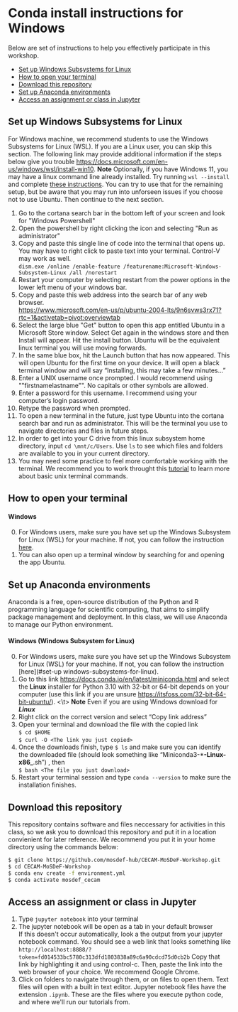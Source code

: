 # Conda install instructions for Windows

Below are set of instructions to help you effectively participate 
in this workshop. 

- [Set up Windows Subsystems for Linux](#set-up-windows-subsystems-for-linux)
- [How to open your terminal](#how-to-open-your-terminal)
- [Download this repository](#download-this-repository)
- [Set up Anaconda environments](#set-up-anaconda-environments)
- [Access an assignment or class in Jupyter](#access-an-assignment-or-class-in-jupyter)


## Set up Windows Subsystems for Linux 

For Windows machine, we recommend students to use the Windows Subsystems for Linux (WSL). If you are a Linux user, you can skip this section. The following link may provide additional information if the steps below give you trouble   https://docs.microsoft.com/en-us/windows/wsl/install-win10. 
**Note** Optionally, if you have Windows 11, you may have a linux command line already installed. Try running `wsl --install` and complete [these instructions](https://itsubuntu.com/run-linux-on-windows-11/). You can try to use that for the remaining setup, but be aware that you may run into unforseen issues if you choose not to use Ubuntu. Then continue to the next section.
1. Go to the cortana search bar in the bottom left of your screen and look for "Windows Powershell"
2. Open the powershell by right clicking the icon and selecting "Run as administrator"
3. Copy and paste this single line of code into the terminal that opens up. You may have to right click to paste text into your terminal. Control-V may work as well.  
      `dism.exe /online /enable-feature /featurename:Microsoft-Windows-Subsystem-Linux /all /norestart`
4. Restart your computer by selecting restart from the power options in the lower left menu of your windows bar.
5. Copy and paste this web address into the search bar of any web browser.  
    https://www.microsoft.com/en-us/p/ubuntu-2004-lts/9n6svws3rx71?rtc=1&activetab=pivot:overviewtab
6. Select the large blue "Get" button to open this app entitled Ubuntu in a Microsoft Store window. Select Get again in the windows store and then Install will appear. Hit the install button. Ubuntu will be the equivalent linux terminal you will use moving forwards.
7. In the same blue box, hit the Launch button that has now appeared. This will open Ubuntu for the first time on your device. It will open a black terminal window and will say “Installing, this may take a few minutes...” 
8. Enter a UNIX username once prompted. I would recommend using ""firstnamelastname"". No capitals or other symbols are allowed.
9. Enter a password for this username. I recommend using your computer’s login password.
10. Retype the password when prompted.
11. To open a new terminal in the future, just type Ubuntu into the cortana search bar and run as administrator. This will be the terminal you use to navigate directories and files in future steps.
12. In order to get into your C drive from this linux subsystem home directory, input `cd \mnt/c/Users`. Use `ls` to see which files and folders are available to you in your current directory.
13. You may need some practice to feel more comfortable working with the terminal. 
        We recommend you to work throught this [tutorial](https://swcarpentry.github.io/shell-novice/)
        to learn more about basic unix terminal commands. 


## How to open your terminal

#### Windows
0. For Windows users, make sure you have set up the Windows Subsystem for Linux (WSL) for your machine. If not, you can follow the instruction [here](#set-up-windows-subsystems-for-linux).
1. You can also open up a terminal window by searching for and opening the app Ubuntu.


## Set up Anaconda environments

Anaconda is a free, open-source distribution of the Python and R programming language for scientific computing, that aims to simplify package management and deployment. In this class, we will use Anaconda to manage our Python environment. 


#### Windows (Windows Subsystem for Linux)
0. For Windows users, make sure you have set up the Windows Subsystem for Linux (WSL) for your machine. If not, you can follow the instruction [here](#set-up windows-subsystems-for-linux).  
1. Go to this link https://docs.conda.io/en/latest/miniconda.html and select the **Linux** installer for Python 3.10 with 32-bit or 64-bit depends on your computer (use this link if you are unsure https://itsfoss.com/32-bit-64-bit-ubuntu/). 
   <\t> **Note**  Even if you are using Windows download for ***Linux***
2. Right click on the correct version and select “Copy link address”
3. Open your terminal and download the file with the copied link  
    `$ cd $HOME`  
    `$ curl -O <The link you just copied>`  
4. Once the downloads finish, type `$ ls` and make sure you can identify the downloaded file (should look something like “Miniconda3-***-Linux-x86_**.sh”) , then   
    `$ bash <The file you just download>`
5. Restart your terminal session and type `conda --version` to make sure the installation finishes. 

## Download this repository

This repository contains software and files neccessary for activities in this class, so we ask you to download this repository and put it in a location convienient for later reference. We recommend you put it in your home directory using the commands below:  
```bash
$ git clone https://github.com/mosdef-hub/CECAM-MoSDeF-Workshop.git
$ cd CECAM-MoSDeF-Workshop
$ conda env create -f environment.yml
$ conda activate mosdef_cecam
```

## Access an assignment or class in Jupyter

1. Type `jupyter notebook` into your terminal
2. The jupyter notebook will be open as a tab in your default browser  
If this doesn't occur automatically, look a the output from your jupyter notebook command. You should see a web link that looks something like `http://localhost:8888/?token=fd014533bc5780c313dfd1803838a89c6a90cdcd75d0cb2b` Copy that link by highlighting it and using control-c. Then, paste the link into the web browser of your choice. We recommend Google Chrome.
3. Click on folders to navigate through them, or on files to open them. Text files will open with a built in text editor. Jupyter notebook files have the extension `.ipynb`. These are the files where you execute python code, and where we'll run our tutorials from.

